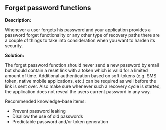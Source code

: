 
Forget password functions
-------

**Description:**

Whenever a user forgets his password and your application provides a password
forget functionality or any other type of recovery paths
there are a couple of things to take into consideration when you want to harden its 
security.


**Solution:**

The forget password function should never send a new password by email but should contain 
a reset link with a token which is valid for a limited amount of time. 
Additional authentication based on soft-tokens 
(e.g. SMS token, native mobile applications, etc.) can be required as well before the 
link is sent over. Also make sure whenever such a recovery cycle is started, the 
application does not reveal the users current password in any way.

Recommended knowledge-base items:
- Prevent password leaking
- Disallow the use of old passwords
- Predictable password and/or token generation

